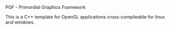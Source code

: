 PGF - Primordial Graphics Framework

This is a C++ template for OpenGL applications cross-compileable for linux and windows.
